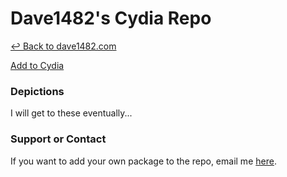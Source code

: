 # Dave1482's Cydia Repo

[&#8617; Back to dave1482.com](http://dave1482.com/)

<a href="cydia://url/https://cydia.saurik.com/api/share#?source=https://beta.dave1482.com/" class="btn btn-github">Add to Cydia</a>
### Depictions

I will get to these eventually...

### Support or Contact

If you want to add your own package to the repo, email me [here](mailto:dave1482@dave1482.com?cc=thedave1482@gmail.com&amp;subject=GitHub%20Cydia%20Repo).
